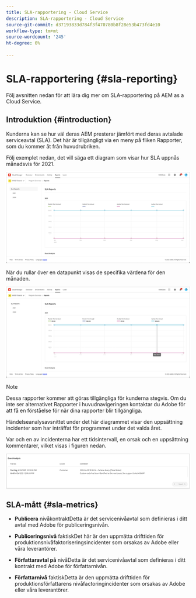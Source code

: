 ```yaml
---
title: SLA-rapportering - Cloud Service
description: SLA-rapportering - Cloud Service
source-git-commit: d37193833d784f3f470780b8f28e53b473fd4e10
workflow-type: tm+mt
source-wordcount: '245'
ht-degree: 0%

---
```


# SLA-rapportering {#sla-reporting}

Följ avsnitten nedan för att lära dig mer om SLA-rapportering på AEM as a Cloud Service.

## Introduktion {#introduction}

Kunderna kan se hur väl deras AEM presterar jämfört med deras avtalade serviceavtal (SLA). Det här är tillgängligt via en meny på fliken Rapporter, som du kommer åt från huvudrubriken.

Följ exemplet nedan, det vill säga ett diagram som visar hur SLA uppnås månadsvis för 2021.

![](assets/sla-reporting-1.png)


När du rullar över en datapunkt visas de specifika värdena för den månaden.

![](assets/sla-reporting-b.png)

>[!NOTE]
>Dessa rapporter kommer att göras tillgängliga för kunderna stegvis. Om du inte ser alternativet Rapporter i huvudnavigeringen kontaktar du Adobe för att få en förståelse för när dina rapporter blir tillgängliga.

Händelseanalysavsnittet under det här diagrammet visar den uppsättning incidenter som har inträffat för programmet under det valda året.

Var och en av incidenterna har ett tidsintervall, en orsak och en uppsättning kommentarer, vilket visas i figuren nedan.

![](assets/sla-reporting-c.png)


## SLA-mått {#sla-metrics}

* **Publicera**
nivåkontraktDetta är det servicenivåavtal som definieras i ditt avtal med Adobe för publiceringsnivån.

* **Publiceringsnivå**
faktiskDet här är den uppmätta drifttiden för produktionsnivåfaktoriseringsincidenter som orsakas av Adobe eller våra leverantörer.

* **Författaravtal på**
nivåDetta är det servicenivåavtal som definieras i ditt kontrakt med Adobe för författarnivån.

* **Författarnivå**
faktiskDetta är den uppmätta drifttiden för produktionsförfattarens nivåfactoringincidenter som orsakas av Adobe eller våra leverantörer.

